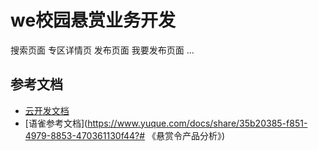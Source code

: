# we校园悬赏业务开发

搜索页面
专区详情页
发布页面
我要发布页面
...

## 参考文档

- [云开发文档](https://developers.weixin.qq.com/miniprogram/dev/wxcloud/basis/getting-started.html)
- [语雀参考文档](https://www.yuque.com/docs/share/35b20385-f851-4979-8853-470361130f44?# 《悬赏令产品分析》)

